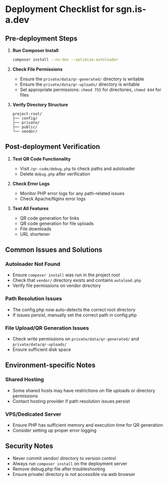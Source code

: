 # Deployment Checklist for sgn.is-a.dev

## Pre-deployment Steps

1. **Run Composer Install**
   ```bash
   composer install --no-dev --optimize-autoloader
   ```

2. **Check File Permissions**
   - Ensure the `private/data/qr-generated/` directory is writable
   - Ensure the `private/data/qr-uploads/` directory is writable
   - Set appropriate permissions: `chmod 755` for directories, `chmod 644` for files

3. **Verify Directory Structure**
   ```
   project-root/
   ├── config/
   ├── private/
   ├── public/
   └── vendor/
   ```

## Post-deployment Verification

1. **Test QR Code Functionality**
   - Visit `/qr-code/debug.php` to check paths and autoloader
   - Delete `debug.php` after verification

2. **Check Error Logs**
   - Monitor PHP error logs for any path-related issues
   - Check Apache/Nginx error logs

3. **Test All Features**
   - QR code generation for links
   - QR code generation for file uploads
   - File downloads
   - URL shortener

## Common Issues and Solutions

### Autoloader Not Found
- Ensure `composer install` was run in the project root
- Check that `vendor/` directory exists and contains `autoload.php`
- Verify file permissions on vendor directory

### Path Resolution Issues
- The config.php now auto-detects the correct root directory
- If issues persist, manually set the correct path in config.php

### File Upload/QR Generation Issues
- Check write permissions on `private/data/qr-generated/` and `private/data/qr-uploads/`
- Ensure sufficient disk space

## Environment-specific Notes

### Shared Hosting
- Some shared hosts may have restrictions on file uploads or directory permissions
- Contact hosting provider if path resolution issues persist

### VPS/Dedicated Server
- Ensure PHP has sufficient memory and execution time for QR generation
- Consider setting up proper error logging

## Security Notes

- Never commit vendor/ directory to version control
- Always run `composer install` on the deployment server
- Remove debug.php file after troubleshooting
- Ensure private/ directory is not accessible via web browser
